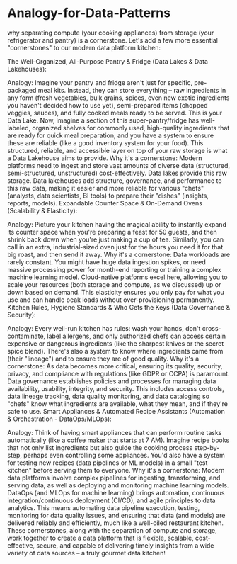 # Analogy-for-Data-Patterns

why separating compute (your cooking appliances) from storage (your refrigerator and pantry) is a cornerstone. Let's add a few more essential "cornerstones" to our modern data platform kitchen:

The Well-Organized, All-Purpose Pantry & Fridge (Data Lakes & Data Lakehouses):

Analogy: Imagine your pantry and fridge aren't just for specific, pre-packaged meal kits. Instead, they can store everything – raw ingredients in any form (fresh vegetables, bulk grains, spices, even new exotic ingredients you haven't decided how to use yet), semi-prepared items (chopped veggies, sauces), and fully cooked meals ready to be served. This is your Data Lake.
Now, imagine a section of this super-pantry/fridge has well-labeled, organized shelves for commonly used, high-quality ingredients that are ready for quick meal preparation, and you have a system to ensure these are reliable (like a good inventory system for your food). This structured, reliable, and accessible layer on top of your raw storage is what a Data Lakehouse aims to provide.
Why it's a cornerstone: Modern platforms need to ingest and store vast amounts of diverse data (structured, semi-structured, unstructured) cost-effectively. Data lakes provide this raw storage. Data lakehouses add structure, governance, and performance to this raw data, making it easier and more reliable for various "chefs" (analysts, data scientists, BI tools) to prepare their "dishes" (insights, reports, models).
Expandable Counter Space & On-Demand Ovens (Scalability & Elasticity):

Analogy: Picture your kitchen having the magical ability to instantly expand its counter space when you're preparing a feast for 50 guests, and then shrink back down when you're just making a cup of tea. Similarly, you can call in an extra, industrial-sized oven just for the hours you need it for that big roast, and then send it away.
Why it's a cornerstone: Data workloads are rarely constant. You might have huge data ingestion spikes, or need massive processing power for month-end reporting or training a complex machine learning model. Cloud-native platforms excel here, allowing you to scale your resources (both storage and compute, as we discussed) up or down based on demand. This elasticity ensures you only pay for what you use and can handle peak loads without over-provisioning permanently.
Kitchen Rules, Hygiene Standards & Who Gets the Keys (Data Governance & Security):

Analogy: Every well-run kitchen has rules: wash your hands, don't cross-contaminate, label allergens, and only authorized chefs can access certain expensive or dangerous ingredients (like the sharpest knives or the secret spice blend). There's also a system to know where ingredients came from (their "lineage") and to ensure they are of good quality.
Why it's a cornerstone: As data becomes more critical, ensuring its quality, security, privacy, and compliance with regulations (like GDPR or CCPA) is paramount. Data governance establishes policies and processes for managing data availability, usability, integrity, and security. This includes access controls, data lineage tracking, data quality monitoring, and data cataloging so "chefs" know what ingredients are available, what they mean, and if they're safe to use.
Smart Appliances & Automated Recipe Assistants (Automation & Orchestration - DataOps/MLOps):

Analogy: Think of having smart appliances that can perform routine tasks automatically (like a coffee maker that starts at 7 AM). Imagine recipe books that not only list ingredients but also guide the cooking process step-by-step, perhaps even controlling some appliances. You'd also have a system for testing new recipes (data pipelines or ML models) in a small "test kitchen" before serving them to everyone.
Why it's a cornerstone: Modern data platforms involve complex pipelines for ingesting, transforming, and serving data, as well as deploying and monitoring machine learning models. DataOps (and MLOps for machine learning) brings automation, continuous integration/continuous deployment (CI/CD), and agile principles to data analytics. This means automating data pipeline execution, testing, monitoring for data quality issues, and ensuring that data (and models) are delivered reliably and efficiently, much like a well-oiled restaurant kitchen.
These cornerstones, along with the separation of compute and storage, work together to create a data platform that is flexible, scalable, cost-effective, secure, and capable of delivering timely insights from a wide variety of data sources – a truly gourmet data kitchen!
